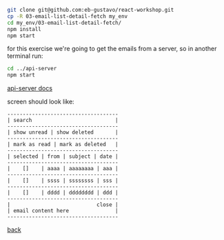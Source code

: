```sh
git clone git@github.com:eb-gustavo/react-workshop.git
cp -R 03-email-list-detail-fetch my_env
cd my_env/03-email-list-detail-fetch/
npm install
npm start
```

for this exercise we're going to get the emails from a server, so in another terminal run:
```sh
cd ../api-server
npm start
```
[api-server docs](api-server)

screen should look like:
```
------------------------------------
| search                           |
------------------------------------
| show unread | show deleted       |
------------------------------------
| mark as read | mark as deleted   |
------------------------------------
| selected | from | subject | date |
------------------------------------
|    []    | aaaa | aaaaaaaa | aaa |
------------------------------------
|    []    | ssss | ssssssss | sss |
------------------------------------
|    []    | dddd | dddddddd | ddd |
------------------------------------
|                            close |
| email content here               |
------------------------------------
```

[back](./)
